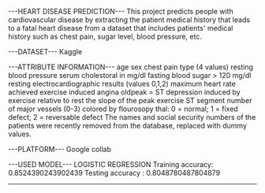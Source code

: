 ---HEART DISEASE PREDICTION---
This project predicts people with cardiovascular disease by extracting the patient medical history that leads to a fatal heart disease from a dataset that includes patients' medical history such as chest pain, sugar level, blood pressure, etc.

---DATASET---
Kaggle

---ATTRIBUTE INFORMATION---
age
sex
chest pain type (4 values)
resting blood pressure
serum cholestoral in mg/dl
fasting blood sugar > 120 mg/dl
resting electrocardiographic results (values 0,1,2)
maximum heart rate achieved
exercise induced angina
oldpeak = ST depression induced by exercise relative to rest
the slope of the peak exercise ST segment
number of major vessels (0-3) colored by flourosopy
thal: 0 = normal; 1 = fixed defect; 2 = reversable defect
The names and social security numbers of the patients were recently removed from the database, replaced with dummy values.

---PLATFORM---
Google collab

---USED MODEL---
LOGISTIC REGRESSION 
Training accuracy: 0.8524390243902439
Testing accuracy : 0.8048780487804879

-------------------------------------------------------------------------------------------------------------------------------------------
